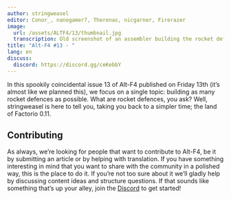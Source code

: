 ```yaml
---
author: stringweasel
editor: Conor_, nanogamer7, Therenas, nicgarner, Firerazer
image:
  url: /assets/ALTF4/13/thumbnail.jpg
  transcription: Old screenshot of an assembler building the rocket defence item
title: "Alt-F4 #13 - "
lang: en
discuss:
  discord: https://discord.gg/ceKebbY
---
```


In this spookily coincidental issue 13 of Alt-F4 published on Friday 13th (it’s almost like we planned this), we focus on a single topic: building as many rocket defences as possible. What are rocket defences, you ask? Well, stringweasel is here to tell you, taking you back to a simpler time; the land of Factorio 0.11.

## Contributing

As always, we’re looking for people that want to contribute to Alt-F4, be it by submitting an article or by helping with translation. If you have something interesting in mind that you want to share with the community in a polished way, this is the place to do it. If you’re not too sure about it we’ll gladly help by discussing content ideas and structure questions. If that sounds like something that’s up your alley, join the [Discord](https://discord.gg/nxnCFkb) to get started!
